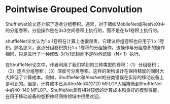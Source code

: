 # Pointwise Grouped Convolution

ShuffleNet论文还介绍了逐点分组卷积。通常，对于诸如MobileNet或ResNeXt中的分组卷积，分组操作是在3x3空间卷积上执行的，而不是在1x1卷积上执行的。

shuffleNet论文认为1 x 1卷积在计算上也很昂贵。它建议将组卷积也应用于1 x 1卷积。顾名思义，逐点分组卷积执行1 x 1卷积的分组操作。该操作与分组卷积的操作相同，只是进行了一种修改-对1x1滤镜而不是NxN滤镜（N&gt; 1）执行。

在ShuffleNet论文中，作者利用了我们学到的三种类型的卷积：（1）分组卷积；（2）逐点分组卷积；（3）深度可分离卷积。这样的架构设计在保持精度的同时大大降低了计算成本。例如，ShuffleNet和AlexNet的分类错误在实际的移动设备上是可比的。但是，计算成本已从AlexNet中的720 MFLOP大幅降低到ShuffleNet中的40–140 MFLOP。ShuffleNet具有相对较低的计算成本和良好的模型性能，在用于移动设备的卷积神经网络领域中很受欢迎。


